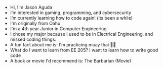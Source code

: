 - Hi, I’m Jason Aguda
- I’m interested in gaming, programming, and cybersecurity
- I’m currently learning how to code again! (its been a while)
- I'm originally from Oahu
- I'm a 4th year Junior in Computer Engineering
- I chose my major because I used to be in Electrical Engineering, and missed coding things.
- A fun fact about me is:  I'm practicing muay thai 👊🦵
- What do I want to learn from EE 205?  I want to learn how to write good code
- A book or movie I'd recommend is: The Barbarian (Movie)
